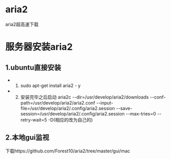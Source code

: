 # aria2
aria2超高速下载

# 服务器安装aria2
## 1.ubuntu直接安装

* 1. sudo apt-get install aria2 - y
* 2. 安装完毕之后启动 aria2c --dir=/usr/develop/aria2/downloads --conf-path=/usr/develop/aria2/aria2.conf --input-file=/usr/develop/aria2/.config/aria2.session --save-session=/usr/develop/aria2/.config/aria2.session       --max-tries=0 --retry-wait=5 -D(相应的改为自己的)



## 2.本地gui监视

下载https://github.com/Forest10/aria2/tree/master/gui/mac
